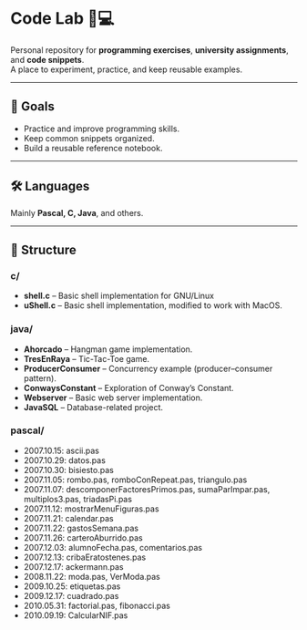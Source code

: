 # Code Lab 🧪💻

Personal repository for **programming exercises**, **university assignments**, and **code snippets**.  
A place to experiment, practice, and keep reusable examples.

---

## 🚀 Goals

- Practice and improve programming skills.  
- Keep common snippets organized.  
- Build a reusable reference notebook.  

---

## 🛠️ Languages

Mainly **Pascal, C, Java**, and others.  

---

## 📂 Structure

### c/

* **shell.c** – Basic shell implementation for GNU/Linux
* **uShell.c** – Basic shell implementation, modified to work with MacOS.

### java/

* **Ahorcado** – Hangman game implementation.
* **TresEnRaya** – Tic-Tac-Toe game.
* **ProducerConsumer** – Concurrency example (producer–consumer pattern).
* **ConwaysConstant** – Exploration of Conway’s Constant.
* **Webserver** – Basic web server implementation.
* **JavaSQL** – Database-related project.

### pascal/

* 2007.10.15: ascii.pas
* 2007.10.29: datos.pas
* 2007.10.30: bisiesto.pas
* 2007.11.05: rombo.pas, romboConRepeat.pas, triangulo.pas
* 2007.11.07: descomponerFactoresPrimos.pas, sumaParImpar.pas, multiplos3.pas, triadasPi.pas
* 2007.11.12: mostrarMenuFiguras.pas
* 2007.11.21: calendar.pas
* 2007.11.22: gastosSemana.pas
* 2007.11.26: carteroAburrido.pas
* 2007.12.03: alumnoFecha.pas, comentarios.pas
* 2007.12.13: cribaEratostenes.pas
* 2007.12.17: ackermann.pas
* 2008.11.22: moda.pas, VerModa.pas
* 2009.10.25: etiquetas.pas
* 2009.12.17: cuadrado.pas
* 2010.05.31: factorial.pas, fibonacci.pas
* 2010.09.19: CalcularNIF.pas
